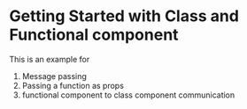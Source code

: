 # Getting Started with Class and Functional component

This is an example for
1. Message passing
2. Passing a function as props
3. functional component to class component communication